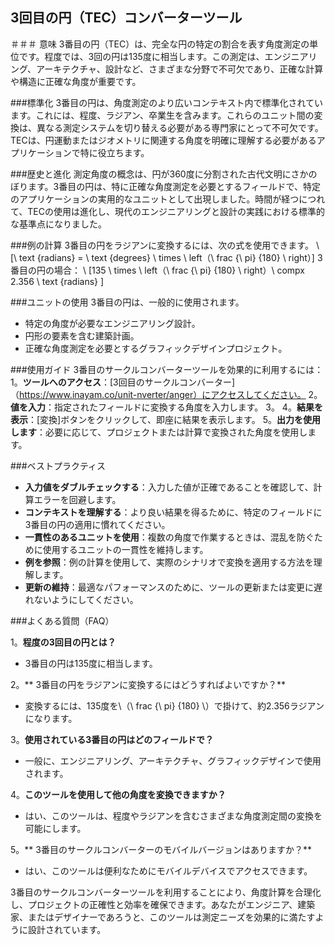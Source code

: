 ## 3回目の円（TEC）コンバーターツール

＃＃＃ 意味
3番目の円（TEC）は、完全な円の特定の割合を表す角度測定の単位です。程度では、3回の円は135度に相当します。この測定は、エンジニアリング、アーキテクチャ、設計など、さまざまな分野で不可欠であり、正確な計算や構造に正確な角度が重要です。

###標準化
3番目の円は、角度測定のより広いコンテキスト内で標準化されています。これには、程度、ラジアン、卒業生を含みます。これらのユニット間の変換は、異なる測定システムを切り替える必要がある専門家にとって不可欠です。TECは、円運動またはジオメトリに関連する角度を明確に理解する必要があるアプリケーションで特に役立ちます。

###歴史と進化
測定角度の概念は、円が360度に分割された古代文明にさかのぼります。3番目の円は、特に正確な角度測定を必要とするフィールドで、特定のアプリケーションの実用的なユニットとして出現しました。時間が経つにつれて、TECの使用は進化し、現代のエンジニアリングと設計の実践における標準的な基準点になりました。

###例の計算
3番目の円をラジアンに変換するには、次の式を使用できます。
\ [\ text {radians} = \ text {degrees} \ times \ left（\ frac {\ pi} {180} \ right）\]
3番目の円の場合：
\ [135 \ times \ left（\ frac {\ pi} {180} \ right）\ compx 2.356 \ text {radians} \]

###ユニットの使用
3番目の円は、一般的に使用されます。
- 特定の角度が必要なエンジニアリング設計。
- 円形の要素を含む建築計画。
- 正確な角度測定を必要とするグラフィックデザインプロジェクト。

###使用ガイド
3番目のサークルコンバーターツールを効果的に利用するには：
1。**ツールへのアクセス**：[3回目のサークルコンバーター]（https://www.inayam.co/unit-nverter/anger）にアクセスしてください。
2。**値を入力**：指定されたフィールドに変換する角度を入力します。
3。
4。**結果を表示**：[変換]ボタンをクリックして、即座に結果を表示します。
5。**出力を使用します**：必要に応じて、プロジェクトまたは計算で変換された角度を使用します。

###ベストプラクティス
-  **入力値をダブルチェックする**：入力した値が正確であることを確認して、計算エラーを回避します。
-  **コンテキストを理解する**：より良い結果を得るために、特定のフィールドに3番目の円の適用に慣れてください。
-  **一貫性のあるユニットを使用**：複数の角度で作業するときは、混乱を防ぐために使用するユニットの一貫性を維持します。
-  **例を参照**：例の計算を使用して、実際のシナリオで変換を適用する方法を理解します。
-  **更新の維持**：最適なパフォーマンスのために、ツールの更新または変更に遅れないようにしてください。

###よくある質問（FAQ）

1。**程度の3回目の円とは？**
-  3番目の円は135度に相当します。

2。** 3番目の円をラジアンに変換するにはどうすればよいですか？**
- 変換するには、135度を\（\ frac {\ pi} {180} \）で掛けて、約2.356ラジアンになります。

3。**使用されている3番目の円はどのフィールドで？**
- 一般に、エンジニアリング、アーキテクチャ、グラフィックデザインで使用されます。

4。**このツールを使用して他の角度を変換できますか？**
- はい、このツールは、程度やラジアンを含むさまざまな角度測定間の変換を可能にします。

5。** 3番目のサークルコンバーターのモバイルバージョンはありますか？**
- はい、このツールは便利なためにモバイルデバイスでアクセスできます。

3番目のサークルコンバーターツールを利用することにより、角度計算を合理化し、プロジェクトの正確性と効率を確保できます。あなたがエンジニア、建築家、またはデザイナーであろうと、このツールは測定ニーズを効果的に満たすように設計されています。